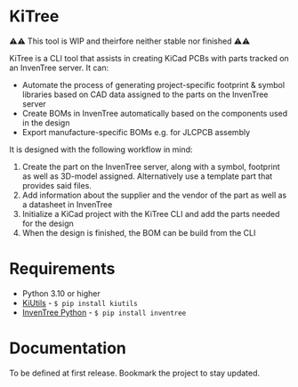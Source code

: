 # KiTree

⚠⚠ This tool is WIP and theirfore neither stable nor finished ⚠⚠

KiTree is a CLI tool that assists in creating KiCad PCBs with parts tracked on an InvenTree server. 
It can:
- Automate the process of generating project-specific footprint & symbol libraries based on CAD 
  data assigned to the parts on the InvenTree server
- Create BOMs in InvenTree automatically based on the components used in the design
- Export manufacture-specific BOMs e.g. for JLCPCB assembly

It is designed with the following workflow in mind:
1. Create the part on the InvenTree server, along with a symbol, footprint as well as 3D-model 
   assigned. Alternatively use a template part that provides said files.
2. Add information about the supplier and the vendor of the part as well as a datasheet in InvenTree
2. Initialize a KiCad project with the KiTree CLI and add the parts needed for the design
3. When the design is finished, the BOM can be build from the CLI

# Requirements

- Python 3.10 or higher
- [KiUtils](https://github.com/mvnmgrx/kiutils) - `$ pip install kiutils`
- [InvenTree Python](https://github.com/inventree/inventree-python) - `$ pip install inventree`

# Documentation

To be defined at first release. Bookmark the project to stay updated.